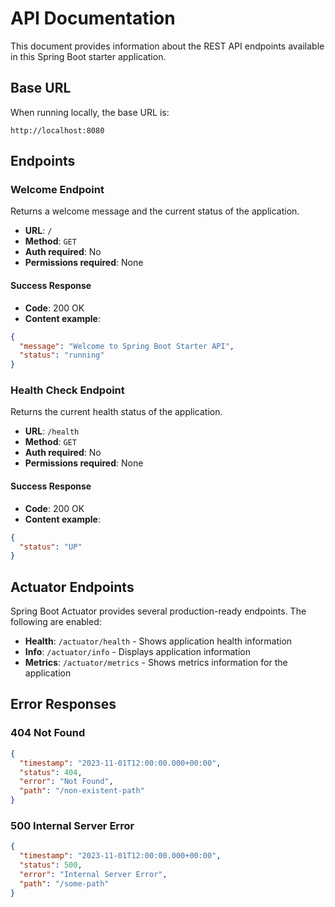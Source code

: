 # API Documentation

This document provides information about the REST API endpoints available in this Spring Boot starter application.

## Base URL

When running locally, the base URL is:

```
http://localhost:8080
```

## Endpoints

### Welcome Endpoint

Returns a welcome message and the current status of the application.

- **URL**: `/`
- **Method**: `GET`
- **Auth required**: No
- **Permissions required**: None

#### Success Response

- **Code**: 200 OK
- **Content example**:

```json
{
  "message": "Welcome to Spring Boot Starter API",
  "status": "running"
}
```

### Health Check Endpoint

Returns the current health status of the application.

- **URL**: `/health`
- **Method**: `GET`
- **Auth required**: No
- **Permissions required**: None

#### Success Response

- **Code**: 200 OK
- **Content example**:

```json
{
  "status": "UP"
}
```

## Actuator Endpoints

Spring Boot Actuator provides several production-ready endpoints. The following are enabled:

- **Health**: `/actuator/health` - Shows application health information
- **Info**: `/actuator/info` - Displays application information
- **Metrics**: `/actuator/metrics` - Shows metrics information for the application

## Error Responses

### 404 Not Found

```json
{
  "timestamp": "2023-11-01T12:00:00.000+00:00",
  "status": 404,
  "error": "Not Found",
  "path": "/non-existent-path"
}
```

### 500 Internal Server Error

```json
{
  "timestamp": "2023-11-01T12:00:00.000+00:00",
  "status": 500,
  "error": "Internal Server Error",
  "path": "/some-path"
}
```